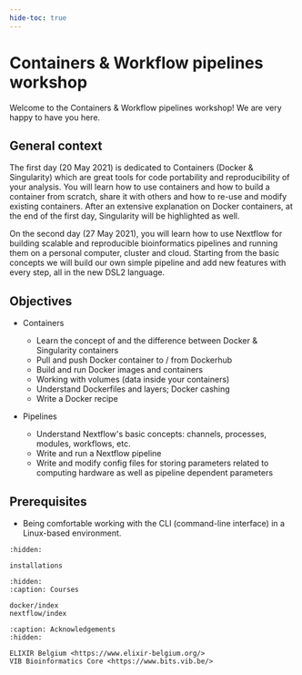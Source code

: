 ```yaml
---
hide-toc: true
---
```


# Containers & Workflow pipelines workshop

Welcome to the Containers & Workflow pipelines workshop! We are very happy to have you here. 


## General context
The first day (20 May 2021) is dedicated to Containers (Docker & Singularity) which are great tools for code portability and reproducibility of your analysis. You will learn how to use containers and how to build a container from scratch, share it with others and how to re-use and modify existing containers. After an extensive explanation on Docker containers, at the end of the first day, Singularity will be highlighted as well. 

On the second day (27 May 2021), you will learn how to use Nextflow for building scalable and reproducible bioinformatics pipelines and running them on a personal computer, cluster and cloud. Starting from the basic concepts we will build our own simple pipeline and add new features with every step, all in the new DSL2 language.  

## Objectives

- Containers
    - Learn the concept of and the difference between Docker & Singularity containers 
    - Pull and push Docker container to / from Dockerhub
    - Build and run Docker images and containers
    - Working with volumes (data inside your containers)
    - Understand Dockerfiles and layers; Docker cashing
    - Write a Docker recipe 


- Pipelines
    - Understand Nextflow's basic concepts: channels, processes, modules, workflows, etc. 
    - Write and run a Nextflow pipeline 
    - Write and modify config files for storing parameters related to computing hardware as well as pipeline dependent parameters

## Prerequisites 
- Being comfortable working with the CLI (command-line interface) in a Linux-based environment.

```{toctree}
:hidden:

installations

```


```{toctree}
:hidden:
:caption: Courses

docker/index
nextflow/index
```



```{toctree}
:caption: Acknowledgements
:hidden:

ELIXIR Belgium <https://www.elixir-belgium.org/>
VIB Bioinformatics Core <https://www.bits.vib.be/>
```

